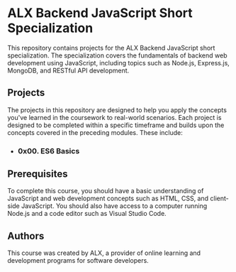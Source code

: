 # ALX Backend JavaScript Short Specialization

This repository contains projects for the ALX Backend JavaScript short specialization. The specialization covers the fundamentals of backend web development using JavaScript, including topics such as Node.js, Express.js, MongoDB, and RESTful API development.

## Projects

The projects in this repository are designed to help you apply the concepts you've learned in the coursework to real-world scenarios. Each project is designed to be completed within a specific timeframe and builds upon the concepts covered in the preceding modules. These include:
- ### 0x00. ES6 Basics


## Prerequisites

To complete this course, you should have a basic understanding of JavaScript and web development concepts such as HTML, CSS, and client-side JavaScript. You should also have access to a computer running Node.js and a code editor such as Visual Studio Code.

## Authors

This course was created by ALX, a provider of online learning and development programs for software developers.